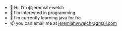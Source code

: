 - 👋 Hi, I’m @jeremiah-welch
- 👀 I’m interested in programming
- 🌱 I’m currently learning java for frc
- 📫 you can email me at jeremiahwwelch@gmail.com

<!---
jeremiah-welch/jeremiah-welch is a ✨ special ✨ repository because its `README.md` (this file) appears on your GitHub profile.
You can click the Preview link to take a look at your changes.
--->
